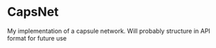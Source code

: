 # CapsNet

My implementation of a capsule network. Will probably structure in API
format for future use

